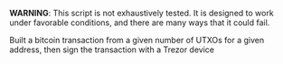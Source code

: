 **WARNING**: This script is not exhaustively tested. It is designed to work
under favorable conditions, and there are many ways that it could fail. 

Built a bitcoin transaction from a given number of UTXOs for a given address,
then sign the transaction with a Trezor device

